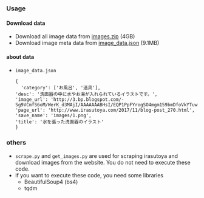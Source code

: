 


### Usage
#### Download data
- Download all image data from [images.zip](https://drive.google.com/file/d/1Z_6P4Pfq9OQWAGR0h6dS6GvjfN_qxOkc/view?usp=sharing) (4GB)
- Download image meta data from [image_data.json](https://drive.google.com/file/d/16RtiKhKyas25vP4FxHxrn9LLrkGiHyqJ/view?usp=sharing) (9.1MB)

#### about data
- `image_data.json`

      {
        'category': ['お風呂', '道具'],
      'desc': '洗面器の中に水やお湯が入れられているイラストです。',
      'image_url': 'http://3.bp.blogspot.com/-Sg9VCmfS6oM/WerK_d3MAjI/AAAAAAABHsI/EQP1PpFYrogSO4mgm159bmDfoVkYTuwwgCLcBGAs/s800/ofuro_sentaku_senmenki_water.png',
      'page_url': 'http://www.irasutoya.com/2017/11/blog-post_270.html',
      'save_name': 'images/1.png',
      'title': '水を張った洗面器のイラスト'
      }


### others
- `scrape.py` and `get_images.py` are used for scraping irasutoya and download images from the website. You do not need to execute these code.
- if you want to execute these code, you need some libraries
  - BeautifulSoup4 (bs4)
  - tqdm
